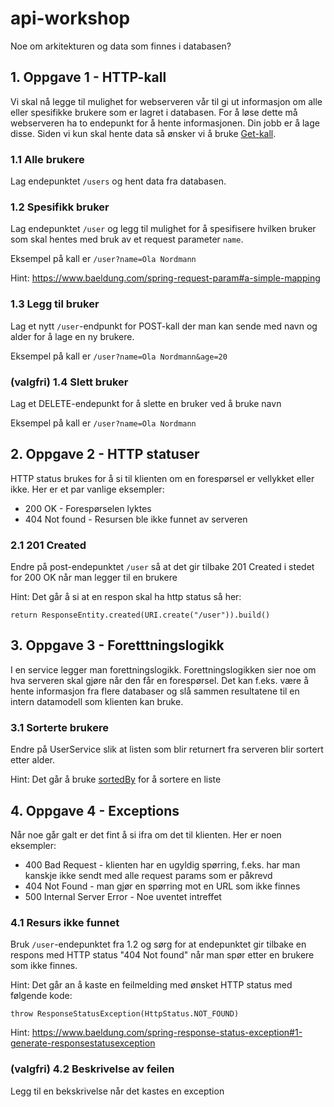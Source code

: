 

# api-workshop

Noe om arkitekturen og data som finnes i databasen?

## 1. Oppgave 1 - HTTP-kall

Vi skal nå legge til mulighet for webserveren vår til gi ut informasjon om alle eller spesifikke brukere som er lagret i databasen. 
For å løse dette må webserveren ha to endepunkt for å hente informasjonen. Din jobb er å lage disse.
Siden vi kun skal hente data så ønsker vi å bruke [Get-kall](https://developer.mozilla.org/en-US/docs/Web/HTTP/Methods/GET).

### 1.1 Alle brukere

Lag endepunktet `/users` og hent data fra databasen.

### 1.2 Spesifikk bruker

Lag endepunktet `/user` og legg til mulighet for å spesifisere hvilken bruker som skal hentes med bruk av et request parameter `name`.

Eksempel på kall er `/user?name=Ola Nordmann`

Hint: https://www.baeldung.com/spring-request-param#a-simple-mapping

### 1.3 Legg til bruker

Lag et nytt `/user`-endpunkt for POST-kall der man kan sende med navn og alder for å lage en ny brukere.

Eksempel på kall er `/user?name=Ola Nordmann&age=20`

### (valgfri) 1.4 Slett bruker

Lag et DELETE-endepunkt for å slette en bruker ved å bruke navn

Eksempel på kall er `/user?name=Ola Nordmann`

## 2. Oppgave 2 - HTTP statuser

HTTP status brukes for å si til klienten om en forespørsel er vellykket eller ikke. Her er et par vanlige eksempler:
* 200 OK - Forespørselen lyktes
* 404 Not found - Resursen ble ikke funnet av serveren

### 2.1 201 Created

Endre på post-endepunktet `/user` så at det gir tilbake 201 Created i stedet for 200 OK når man legger til en brukere

Hint: Det går å si at en respon skal ha http status så her:
```
return ResponseEntity.created(URI.create("/user")).build()
```

## 3. Oppgave 3 - Foretttningslogikk

I en service legger man forettningslogikk. Forettningslogikken sier noe om hva serveren skal gjøre når
den får en forespørsel. Det kan f.eks. være å hente informasjon fra flere databaser og slå sammen resultatene til
en intern datamodell som klienten kan bruke.

### 3.1 Sorterte brukere

Endre på UserService slik at listen som blir returnert fra serveren blir sortert etter alder.

Hint: Det går å bruke [sortedBy](https://kotlinlang.org/api/latest/jvm/stdlib/kotlin.collections/sorted-by.html)
for å sortere en liste

## 4. Oppgave 4 - Exceptions

Når noe går galt er det fint å si ifra om det til klienten. Her er noen eksempler:
* 400 Bad Request - klienten har en ugyldig spørring, f.eks. har man kanskje ikke sendt med alle request params som er påkrevd
* 404 Not Found - man gjør en spørring mot en URL som ikke finnes
* 500 Internal Server Error - Noe uventet intreffet

### 4.1 Resurs ikke funnet

Bruk `/user`-endepunktet fra 1.2 og sørg for at endepunktet gir tilbake en respons
med HTTP status "404 Not found" når man spør etter en brukere som ikke finnes.

Hint: Det går an å kaste en feilmelding med ønsket HTTP status med følgende kode:
```
throw ResponseStatusException(HttpStatus.NOT_FOUND)
```

Hint:  https://www.baeldung.com/spring-response-status-exception#1-generate-responsestatusexception

### (valgfri) 4.2 Beskrivelse av feilen

Legg til en bekskrivelse når det kastes en exception

